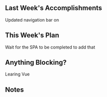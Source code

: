 ## Last Week's Accomplishments
Updated navigation bar on 

## This Week's Plan
Wait for the SPA to be completed to add that 

## Anything Blocking?
Learing Vue

## Notes
